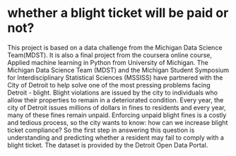 # whether a blight ticket will be paid or not?
This project is based on a data challenge from the Michigan Data Science Team(MDST). It is also a final project from the coursera online course, Applied machine learning in Python from University of Michigan. The Michigan Data Science Team (MDST) and the Michigan Student Symposium for Interdisciplinary Statistical Sciences (MSSISS) have partnered with the City of Detroit to help solve one of the most pressing problems facing Detroit - blight. Blight violations are issued by the city to individuals who allow their properties to remain in a deteriorated condition. Every year, the city of Detroit issues millions of dollars in fines to residents and every year, many of these fines remain unpaid. Enforcing unpaid blight fines is a costly and tedious process, so the city wants to know: how can we increase blight ticket compliance? So the first step in answering this question is understanding and predicting whether a resident may fail to comply with a blight ticket. The dataset is provided by the Detroit Open Data Portal.

